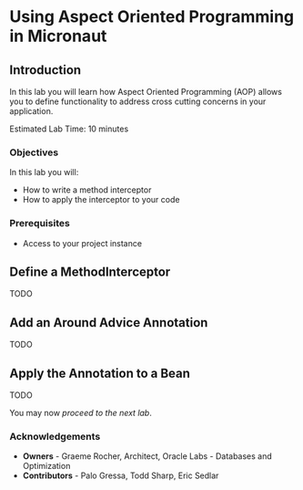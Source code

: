 # Using Aspect Oriented Programming in Micronaut

## Introduction
In this lab you will learn how Aspect Oriented Programming (AOP) allows you to define functionality to address cross cutting concerns in your application.

Estimated Lab Time: 10 minutes

### Objectives

In this lab you will:
* How to write a method interceptor
* How to apply the interceptor to your code

### Prerequisites
- Access to your project instance

## Define a MethodInterceptor

TODO 

## Add an Around Advice Annotation

TODO

## Apply the Annotation to a Bean

TODO

You may now *proceed to the next lab*.

### Acknowledgements
- **Owners** - Graeme Rocher, Architect, Oracle Labs - Databases and Optimization
- **Contributors** - Palo Gressa, Todd Sharp, Eric Sedlar